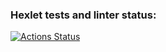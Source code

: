 ### Hexlet tests and linter status:
[![Actions Status](https://github.com/IlyasAtabaev731/java-project-61/actions/workflows/hexlet-check.yml/badge.svg)](https://github.com/IlyasAtabaev731/java-project-61/actions)